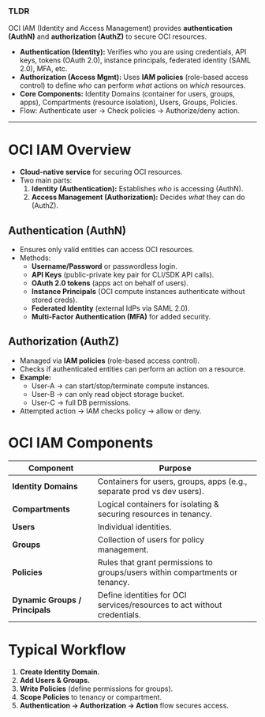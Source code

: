 ### TLDR

OCI IAM (Identity and Access Management) provides **authentication (AuthN)** and **authorization (AuthZ)** to secure OCI resources.

- **Authentication (Identity):** Verifies who you are using credentials, API keys, tokens (OAuth 2.0), instance principals, federated identity (SAML 2.0), MFA, etc.
- **Authorization (Access Mgmt):** Uses **IAM policies** (role-based access control) to define _who_ can perform _what_ actions on _which_ resources.
- **Core Components:** Identity Domains (container for users, groups, apps), Compartments (resource isolation), Users, Groups, Policies.
- Flow: Authenticate user → Check policies → Authorize/deny action.

---
# OCI IAM Overview

- **Cloud-native service** for securing OCI resources.    
- Two main parts:
    1. **Identity (Authentication):** Establishes _who_ is accessing (AuthN).
    2. **Access Management (Authorization):** Decides _what_ they can do (AuthZ).
## Authentication (AuthN)

- Ensures only valid entities can access OCI resources.    
- Methods:
    - **Username/Password** or passwordless login.
    - **API Keys** (public-private key pair for CLI/SDK API calls).
    - **OAuth 2.0 tokens** (apps act on behalf of users).
    - **Instance Principals** (OCI compute instances authenticate without stored creds).
    - **Federated Identity** (external IdPs via SAML 2.0).
    - **Multi-Factor Authentication (MFA)** for added security.
## Authorization (AuthZ)

- Managed via **IAM policies** (role-based access control).    
- Checks if authenticated entities can perform an action on a resource.
- **Example:**
    - User-A → can start/stop/terminate compute instances.
    - User-B → can only read object storage bucket.
    - User-C → full DB permissions.
- Attempted action → IAM checks policy → allow or deny.
# OCI IAM Components

|Component|Purpose|
|---|---|
|**Identity Domains**|Containers for users, groups, apps (e.g., separate prod vs dev users).|
|**Compartments**|Logical containers for isolating & securing resources in tenancy.|
|**Users**|Individual identities.|
|**Groups**|Collection of users for policy management.|
|**Policies**|Rules that grant permissions to groups/users within compartments or tenancy.|
|**Dynamic Groups / Principals**|Define identities for OCI services/resources to act without credentials.|

# Typical Workflow

1. **Create Identity Domain.**    
2. **Add Users & Groups.**    
3. **Write Policies** (define permissions for groups).    
4. **Scope Policies** to tenancy or compartment.    
5. **Authentication → Authorization → Action** flow secures access.    


